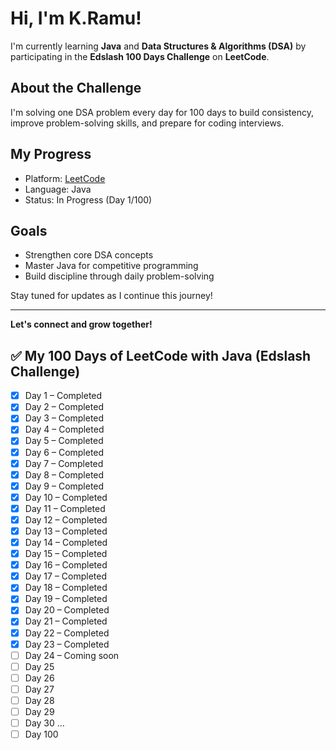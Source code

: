 # Hi, I'm K.Ramu!

I'm currently learning **Java** and **Data Structures & Algorithms (DSA)** by participating in the **Edslash 100 Days Challenge** on **LeetCode**.

## About the Challenge
I'm solving one DSA problem every day for 100 days to build consistency, improve problem-solving skills, and prepare for coding interviews.

## My Progress
- Platform: [LeetCode](https://leetcode.com)
- Language: Java
- Status: In Progress (Day 1/100)

## Goals
- Strengthen core DSA concepts
- Master Java for competitive programming
- Build discipline through daily problem-solving

Stay tuned for updates as I continue this journey!

---

**Let's connect and grow together!**

## ✅ My 100 Days of LeetCode with Java (Edslash Challenge)

- [x] Day 1 – Completed
- [x] Day 2 – Completed
- [x] Day 3 – Completed
- [x] Day 4 – Completed
- [x] Day 5 – Completed
- [x] Day 6 – Completed
- [x] Day 7 – Completed
- [x] Day 8 – Completed
- [x] Day 9 – Completed
- [x] Day 10 – Completed
- [x] Day 11 – Completed
- [x] Day 12 – Completed
- [x] Day 13 – Completed
- [x] Day 14 – Completed
- [x] Day 15 – Completed
- [x] Day 16 – Completed
- [x] Day 17 – Completed
- [x] Day 18 – Completed
- [x] Day 19 – Completed
- [x] Day 20 – Completed
- [x] Day 21 – Completed
- [x] Day 22 – Completed
- [x] Day 23 – Completed
- [ ] Day 24 – Coming soon
- [ ] Day 25
- [ ] Day 26
- [ ] Day 27
- [ ] Day 28
- [ ] Day 29
- [ ] Day 30
...
- [ ] Day 100